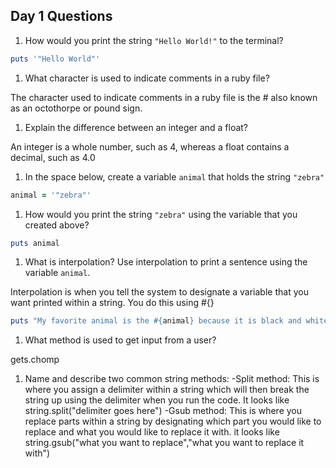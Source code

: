 ## Day 1 Questions

1. How would you print the string `"Hello World!"` to the terminal?

```ruby
puts '"Hello World"'
```

1. What character is used to indicate comments in a ruby file?

The character used to indicate comments in a ruby file is the # also known as an octothorpe or pound sign.

1. Explain the difference between an integer and a float?

An integer is a whole number, such as 4, whereas a float contains a decimal, such as 4.0

1. In the space below, create a variable `animal` that holds the string `"zebra"`

```ruby
animal = '"zebra"'
```

1. How would you print the string `"zebra"` using the variable that you created above?

```ruby
puts animal
```

1. What is interpolation? Use interpolation to print a sentence using the variable `animal`.

Interpolation is when you tell the system to designate a variable that you want printed within a string. You do this using #{}

```ruby
puts "My favorite animal is the #{animal} because it is black and white"
```

1. What method is used to get input from a user?

gets.chomp

1. Name and describe two common string methods:
-Split method: This is where you assign a delimiter within a string which will then break the string up using the delimiter when you run the code. It looks like string.split("delimiter goes here")
-Gsub method: This is where you replace parts within a string by designating which part you would like to replace and what you would like to replace it with. it looks like string.gsub("what you want to replace","what you want to replace it with")